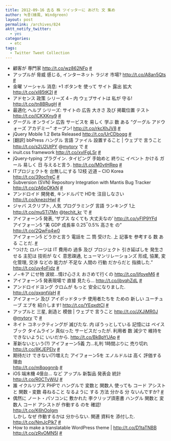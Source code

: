 ```yaml
---
title: 2012-09-16 去る 株 ツイッターに あげた 文 集め
author: 녹풍(綠風, Windgreen)
layout: post
permalink: /archives/824
aktt_notify_twitter:
  - yes
categories:
  - etc
tags:
  - Twitter Tweet Collection
---
```

<ul class="aktt_tweet_digest">
  <li>
    顧客が 専門家 <a target="_top" href="http://t.co/wz862NFp" rel="nofollow">http://t.co/wz862NFp</a> <a target="_top" href="http://twitter.com/mytory/statuses/244932811532935168" class="aktt_tweet_time">#</a>
  </li>
  <li>
    アップルが 脅威 感じる, インターネット ラジオ 市場? <a target="_top" href="http://t.co/A8an5Qts" rel="nofollow">http://t.co/A8an5Qts</a> <a target="_top" href="http://twitter.com/mytory/statuses/244933735752015872" class="aktt_tweet_time">#</a>
  </li>
  <li>
    金曜 ソーシャル 消息: +1 ボタンを 使って サイト 露出 拡大 <a target="_top" href="http://t.co/xI85tK2I" rel="nofollow">http://t.co/xI85tK2I</a> <a target="_top" href="http://twitter.com/mytory/statuses/244934441779228672" class="aktt_tweet_time">#</a>
  </li>
  <li>
    アドセンス 政策 シリーズ 4 &#8211; 内 ウェブサイトは 私が 守る! <a target="_top" href="http://t.co/tn8BRugH" rel="nofollow">http://t.co/tn8BRugH</a> <a target="_top" href="http://twitter.com/mytory/statuses/244935223450677248" class="aktt_tweet_time">#</a>
  </li>
  <li>
    最適化 ヘルプ シリーズ: サイトの 広告 大きさ 及び 掲載位置 テスト <a target="_top" href="http://t.co/ICKXKny9" rel="nofollow">http://t.co/ICKXKny9</a> <a target="_top" href="http://twitter.com/mytory/statuses/244935589210755072" class="aktt_tweet_time">#</a>
  </li>
  <li>
    グーグル オンライン 広告 サービスを 易しく 学ぶ 数 ある “グーグル アドウォーズ アカデミー&#8221; オープン! <a target="_top" href="http://t.co/rkcXhJV8" rel="nofollow">http://t.co/rkcXhJV8</a> <a target="_top" href="http://twitter.com/mytory/statuses/244938538049744896" class="aktt_tweet_time">#</a>
  </li>
  <li>
    jQuery Mobile 1.2 Beta Released <a target="_top" href="http://t.co/UrCDboqg" rel="nofollow" class="broken_link">http://t.co/UrCDboqg</a> <a target="_top" href="http://twitter.com/mytory/statuses/244939606322184193" class="aktt_tweet_time">#</a>
  </li>
  <li>
    [翻訳] bbPress ハングル 言語 ファイル 設置すること | ウェブで 言うこと <a target="_top" href="http://t.co/s2U2UtPY" rel="nofollow">http://t.co/s2U2UtPY</a> @<a target="_top" href="http://twitter.com/mytory" class="aktt_username">mytory</a> で <a target="_top" href="http://twitter.com/mytory/statuses/244996463296409601" class="aktt_tweet_time">#</a>
  </li>
  <li>
    inuit.css framework <a target="_top" href="http://t.co/xvIFgLSr" rel="nofollow" class="broken_link">http://t.co/xvIFgLSr</a> <a target="_top" href="http://twitter.com/mytory/statuses/245162022898110465" class="aktt_tweet_time">#</a>
  </li>
  <li>
    jQuery-typing プラグイン. タイピング 手始めと 終りに イベント かける ガール 易しく 日 与えると言う. <a target="_top" href="http://t.co/M0vtHReq" rel="nofollow">http://t.co/M0vtHReq</a> <a target="_top" href="http://twitter.com/mytory/statuses/245471098332909568" class="aktt_tweet_time">#</a>
  </li>
  <li>
    ITプロジェクトを 台無しにする 12枝 近道 &#8211; CIO Korea <a target="_top" href="http://t.co/39ocfreC" rel="nofollow">http://t.co/39ocfreC</a> <a target="_top" href="http://twitter.com/mytory/statuses/245550858627076098" class="aktt_tweet_time">#</a>
  </li>
  <li>
    Subversion (SVN) Repository Integration with Mantis Bug Tracker <a target="_top" href="http://t.co/zA6pOKkN" rel="nofollow" class="broken_link">http://t.co/zA6pOKkN</a> <a target="_top" href="http://twitter.com/mytory/statuses/245623662546391040" class="aktt_tweet_time">#</a>
  </li>
  <li>
    アンドロイド 開発者, キンドルパで HDを 注目しなさい<br /> <a target="_top" href="http://t.co/knezcHwl" rel="nofollow" class="broken_link">http://t.co/knezcHwl</a> <a target="_top" href="http://twitter.com/mytory/statuses/245654349269856256" class="aktt_tweet_time">#</a>
  </li>
  <li>
    ジャバ スクリプト, 人気 プログラミング 言語 ランキング 1上 <a target="_top" href="http://t.co/muSTi7Mn" rel="nofollow" class="broken_link">http://t.co/muSTi7Mn</a> @<a target="_top" href="http://twitter.com/techit_kr" class="aktt_username">techit_kr</a> で <a target="_top" href="http://twitter.com/mytory/statuses/246057101338763265" class="aktt_tweet_time">#</a>
  </li>
  <li>
    アイフォーン5 発表, ‘ザブス なくても 大丈夫なの’ <a target="_top" href="http://t.co/yFIP9YFd" rel="nofollow">http://t.co/yFIP9YFd</a><br /> アイフォーン5 “美 GDP 成長率 0.25‾0.5% 高さを の” <a target="_top" href="http://t.co/2QwFq4w0" rel="nofollow" class="broken_link">http://t.co/2QwFq4w0</a><br /> アイフォーン5 どうかと言う 電話を 二 筒 受けた. 上 記事を 参考する 数 ある ことだ. <a target="_top" href="http://twitter.com/mytory/statuses/246155581579198464" class="aktt_tweet_time">#</a>
  </li>
  <li>
    “つけた ロバーツは IT 費用の 過多 及び プロジェクト 引き延ばしを 発生させる 主犯は 技術が なく 意思疎通, ヒューマンリレーションズ 形成, 協業, 変化管理, 交渉 などの 能力が 不足な 人間の 行動 だからだと 指摘した.” <a target="_top" href="http://t.co/uv4oFidz" rel="nofollow">http://t.co/uv4oFidz</a> <a target="_top" href="http://twitter.com/mytory/statuses/246185405517553666" class="aktt_tweet_time">#</a>
  </li>
  <li>
    ノ−キア にせ物 波紋&#8230;情け心さえ おさめて行くの <a target="_top" href="http://t.co/ljfoyeM6" rel="nofollow">http://t.co/ljfoyeM6</a> <a target="_top" href="http://twitter.com/mytory/statuses/246372636354048002" class="aktt_tweet_time">#</a>
  </li>
  <li>
    アイフォーン5 発表現場で 直接 見たら&#8230; <a target="_top" href="http://t.co/jbvqhZdL" rel="nofollow">http://t.co/jbvqhZdL</a> <a target="_top" href="http://twitter.com/mytory/statuses/246374571790458880" class="aktt_tweet_time">#</a>
  </li>
  <li>
    アンドロイドヨング クロムが もっと 安全になりました. <a target="_top" href="http://t.co/qxqntVaH" rel="nofollow">http://t.co/qxqntVaH</a> <a target="_top" href="http://twitter.com/mytory/statuses/246388136219926528" class="aktt_tweet_time">#</a>
  </li>
  <li>
    アイフォーン 及び アイポッドタッチ 使用者たちを ための 新しい ユーチューブ エブを 紹介します! <a target="_top" href="http://t.co/YEqxdtCl" rel="nofollow">http://t.co/YEqxdtCl</a> <a target="_top" href="http://twitter.com/mytory/statuses/246390413764739073" class="aktt_tweet_time">#</a>
  </li>
  <li>
    アップルと 三星, 創造と 模倣 | ウェブで 言うこと <a target="_top" href="http://t.co/JXJiMR0J" rel="nofollow">http://t.co/JXJiMR0J</a> @<a target="_top" href="http://twitter.com/mytory" class="aktt_username">mytory</a> で <a target="_top" href="http://twitter.com/mytory/statuses/246392674985320450" class="aktt_tweet_time">#</a>
  </li>
  <li>
    ネイト コネックティングが 滅びたな. 内 ぼうっとしている 記憶には ペイスブック タイムライン 真似った サービスだったが. 利用者 数 減少で 維持を できないように いいだから. <a target="_top" href="http://t.co/BkBpYUAp" rel="nofollow">http://t.co/BkBpYUAp</a> <a target="_top" href="http://twitter.com/mytory/statuses/246394692546224128" class="aktt_tweet_time">#</a>
  </li>
  <li>
    革新ないという(?) アイフォーン5義 力…礼判 1時間ぶりに 売り切れ<br /> <a target="_top" href="http://t.co/8KJEPEIv" rel="nofollow" class="broken_link">http://t.co/8KJEPEIv</a> <a target="_top" href="http://twitter.com/mytory/statuses/247003916766687232" class="aktt_tweet_time">#</a>
  </li>
  <li>
    期待だけ できない(?)増えた アイフォーン5を エノルドルは 高く 評価する 理由<br /> <a target="_top" href="http://t.co/m8qognnb" rel="nofollow" class="broken_link">http://t.co/m8qognnb</a> <a target="_top" href="http://twitter.com/mytory/statuses/247004144127311873" class="aktt_tweet_time">#</a>
  </li>
  <li>
    iOS 端末機 4億台… など アップル 新製品 発表会 統計<br /> <a target="_top" href="http://t.co/R0CTvWiU" rel="nofollow" class="broken_link">http://t.co/R0CTvWiU</a> <a target="_top" href="http://twitter.com/mytory/statuses/247005659994943489" class="aktt_tweet_time">#</a>
  </li>
  <li>
    誰 イクルリブス PHPで ハングルで 変数と 関数人 使っても コード アシストと 関数・変数 尋ねること なるように する 方法 分かる 分 ないんですか? <a target="_top" href="http://twitter.com/mytory/statuses/247147000016039936" class="aktt_tweet_time">#</a>
  </li>
  <li>
    偶然に ノート・パソコンに 敷かれた 李クリップ須恵書 ハングル 関数と 変数人 コード アシストが 作動する のを 確認!<br /> <a target="_top" href="http://t.co/K6hOoIgm" rel="nofollow">http://t.co/K6hOoIgm</a><br /> しかし なぜ 作動するかは 分からない. 関連 資料を 添付した. <a target="_top" href="http://t.co/NmJcPlk7" rel="nofollow">http://t.co/NmJcPlk7</a> <a target="_top" href="http://twitter.com/mytory/statuses/247222947843022848" class="aktt_tweet_time">#</a>
  </li>
  <li>
    How to make a translatable WordPress theme | <a target="_top" href="http://t.co/D1taTNBB" rel="nofollow">http://t.co/D1taTNBB</a> <a target="_top" href="http://t.co/zRvOMN5I" rel="nofollow">http://t.co/zRvOMN5I</a> <a target="_top" href="http://twitter.com/mytory/statuses/247275915246178305" class="aktt_tweet_time">#</a>
  </li>
</ul>